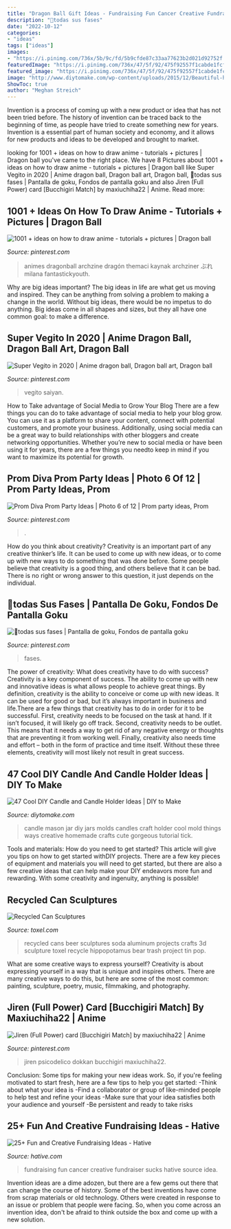 ```yaml
---
title: "Dragon Ball Gift Ideas - Fundraising Fun Cancer Creative Fundraiser Sucks Hative Source Idea"
description: "💙todas sus fases"
date: "2022-10-12"
categories:
- "ideas"
tags: ["ideas"]
images:
- "https://i.pinimg.com/736x/5b/9c/fd/5b9cfde87c33aa77623b2d021d92752f.jpg"
featuredImage: "https://i.pinimg.com/736x/47/5f/92/475f92557f1cabde1fcf6c460412f07a.jpg"
featured_image: "https://i.pinimg.com/736x/47/5f/92/475f92557f1cabde1fcf6c460412f07a.jpg"
image: "http://www.diytomake.com/wp-content/uploads/2015/12/Beautiful-homemade-candle-molds-ideas-diy.jpg"
ShowToc: true
author: "Meghan Streich"
---
```



Invention is a process of coming up with a new product or idea that has not been tried before. The history of invention can be traced back to the beginning of time, as people have tried to create something new for years. Invention is a essential part of human society and economy, and it allows for new products and ideas to be developed and brought to market.

	

		
looking for 1001 + ideas on how to draw anime - tutorials + pictures | Dragon ball you've came to the right place. We have 8 Pictures about 1001 + ideas on how to draw anime - tutorials + pictures | Dragon ball like Super Vegito in 2020 | Anime dragon ball, Dragon ball art, Dragon ball, 💙todas sus fases | Pantalla de goku, Fondos de pantalla goku and also Jiren (Full Power) card [Bucchigiri Match] by maxiuchiha22 | Anime. Read more:
		
    
## 1001 + Ideas On How To Draw Anime - Tutorials + Pictures | Dragon Ball

<img loading=lazy src="https://i.pinimg.com/736x/47/5f/92/475f92557f1cabde1fcf6c460412f07a.jpg" onerror="this.onerror=null;this.src='https://tse1.mm.bing.net/th?id=OIP.DD8MWSdOggrUaqqv1OaNSgHaKh&amp;pid=15.1';" alt="1001 + ideas on how to draw anime - tutorials + pictures | Dragon ball">

_Source: pinterest.com_

>animes dragonball archzine dragón themaci kaynak archziner ぶれ milana fantastickyouth. 

	

Why are big ideas important?
The big ideas in life are what get us moving and inspired. They can be anything from solving a problem to making a change in the world. Without big ideas, there would be no impetus to do anything. Big ideas come in all shapes and sizes, but they all have one common goal: to make a difference.

    
## Super Vegito In 2020 | Anime Dragon Ball, Dragon Ball Art, Dragon Ball

<img loading=lazy src="https://i.pinimg.com/736x/46/1c/05/461c053f25dac6384f6b69ea856ac7d9.jpg" onerror="this.onerror=null;this.src='https://tse3.mm.bing.net/th?id=OIP.o2bDkCZeTzwz9UfU0FXFYwHaMt&amp;pid=15.1';" alt="Super Vegito in 2020 | Anime dragon ball, Dragon ball art, Dragon ball">

_Source: pinterest.com_

>vegito saiyan. 

	

How to Take advantage of Social Media to Grow Your Blog
There are a few things you can do to take advantage of social media to help your blog grow. You can use it as a platform to share your content, connect with potential customers, and promote your business. Additionally, using social media can be a great way to build relationships with other bloggers and create networking opportunities. Whether you’re new to social media or have been using it for years, there are a few things you needto keep in mind if you want to maximize its potential for growth.

    
## Prom Diva Prom Party Ideas | Photo 6 Of 12 | Prom Party Ideas, Prom

<img loading=lazy src="https://i.pinimg.com/736x/cc/89/24/cc892452044d729a96c0039127f708a5.jpg" onerror="this.onerror=null;this.src='https://tse2.mm.bing.net/th?id=OIP.uE6KPvkW41RBmkP8H-FpuAHaJ3&amp;pid=15.1';" alt="Prom Diva Prom Party Ideas | Photo 6 of 12 | Prom party ideas, Prom">

_Source: pinterest.com_

>. 

	

How do you think about creativity?
Creativity is an important part of any creative thinker’s life. It can be used to come up with new ideas, or to come up with new ways to do something that was done before. Some people believe that creativity is a good thing, and others believe that it can be bad. There is no right or wrong answer to this question, it just depends on the individual.

    
## 💙todas Sus Fases | Pantalla De Goku, Fondos De Pantalla Goku

<img loading=lazy src="https://i.pinimg.com/736x/5b/9c/fd/5b9cfde87c33aa77623b2d021d92752f.jpg" onerror="this.onerror=null;this.src='https://tse3.mm.bing.net/th?id=OIP.vpRW3zxeYCKl6qP7N5aywAHaMN&amp;pid=15.1';" alt="💙todas sus fases | Pantalla de goku, Fondos de pantalla goku">

_Source: pinterest.com_

>fases. 

	

The power of creativity: What does creativity have to do with success?
Creativity is a key component of success. The ability to come up with new and innovative ideas is what allows people to achieve great things. By definition, creativity is the ability to conceive or come up with new ideas. It can be used for good or bad, but it’s always important in business and life.There are a few things that creativity has to do in order for it to be successful. First, creativity needs to be focused on the task at hand. If it isn’t focused, it will likely go off track. Second, creativity needs to be outlet. This means that it needs a way to get rid of any negative energy or thoughts that are preventing it from working well. Finally, creativity also needs time and effort – both in the form of practice and time itself. Without these three elements, creativity will most likely not result in great success.

    
## 47 Cool DIY Candle And Candle Holder Ideas | DIY To Make

<img loading=lazy src="http://www.diytomake.com/wp-content/uploads/2015/12/Beautiful-homemade-candle-molds-ideas-diy.jpg" onerror="this.onerror=null;this.src='https://tse2.mm.bing.net/th?id=OIP.ziUHEsqzTgy3NZVwM9nGSQHaKZ&amp;pid=15.1';" alt="47 Cool DIY Candle and Candle Holder Ideas | DIY to Make">

_Source: diytomake.com_

>candle mason jar diy jars molds candles craft holder cool mold things ways creative homemade crafts cute gorgeous tutorial tick. 

	

Tools and materials: How do you need to get started?
This article will give you tips on how to get started withDIY projects. There are a few key pieces of equipment and materials you will need to get started, but there are also a few creative ideas that can help make your DIY endeavors more fun and rewarding. With some creativity and ingenuity, anything is possible!

    
## Recycled Can Sculptures

<img loading=lazy src="http://www.toxel.com/wp-content/uploads/2013/01/cansculpture18.jpg" onerror="this.onerror=null;this.src='https://tse1.mm.bing.net/th?id=OIP.zHH_k_Z1ppQGL3mlvklfOQHaHD&amp;pid=15.1';" alt="Recycled Can Sculptures">

_Source: toxel.com_

>recycled cans beer sculptures soda aluminum projects crafts 3d sculpture toxel recycle hippopotamus bear trash project tin pop. 

	

What are some creative ways to express yourself?
Creativity is about expressing yourself in a way that is unique and inspires others. There are many creative ways to do this, but here are some of the most common: painting, sculpture, poetry, music, filmmaking, and photography.

    
## Jiren (Full Power) Card [Bucchigiri Match] By Maxiuchiha22 | Anime

<img loading=lazy src="https://i.pinimg.com/736x/e3/4a/c8/e34ac816692b85698bdbc9cb89025bb0.jpg" onerror="this.onerror=null;this.src='https://tse1.mm.bing.net/th?id=OIP.SK4aro7YSddYkQKZseaXzQHaK4&amp;pid=15.1';" alt="Jiren (Full Power) card [Bucchigiri Match] by maxiuchiha22 | Anime">

_Source: pinterest.com_

>jiren psicodelico dokkan bucchigiri maxiuchiha22. 

	

Conclusion: Some tips for making your new ideas work.
So, if you're feeling motivated to start fresh, here are a few tips to help you get started: 
-Think about what your idea is 
-Find a collaborator or group of like-minded people to help test and refine your ideas 
-Make sure that your idea satisfies both your audience and yourself 
-Be persistent and ready to take risks

    
## 25+ Fun And Creative Fundraising Ideas - Hative

<img loading=lazy src="https://hative.com/wp-content/uploads/2014/04/fundraising-ideas/4-cancer-sucks-fundraising.jpg" onerror="this.onerror=null;this.src='https://tse3.mm.bing.net/th?id=OIP.LEh9FQQnTehJr5KpAVlKfwHaJ4&amp;pid=15.1';" alt="25+ Fun and Creative Fundraising Ideas - Hative">

_Source: hative.com_

>fundraising fun cancer creative fundraiser sucks hative source idea. 

	

Invention ideas are a dime adozen, but there are a few gems out there that can change the course of history. Some of the best inventions have come from scrap materials or old technology. Others were created in response to an issue or problem that people were facing. So, when you come across an invention idea, don't be afraid to think outside the box and come up with a new solution.

